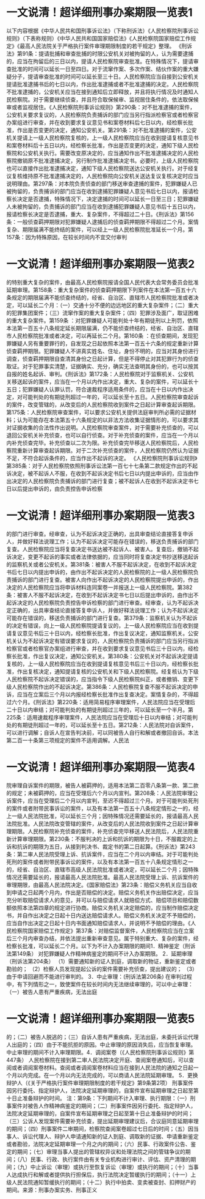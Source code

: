 # 一文说清！超详细刑事办案期限一览表1

以下内容根据《中华人民共和国刑事诉讼法》（下称刑诉法）《人民检察院刑事诉讼规则》（下表称规则）《中华人民共和国国家赔偿法》《人民检察院国家赔偿工作规定》《最高人民法院关于严格执行案件审理期限制度的若干规定》整理。 《刑诉法》第91条：提请批捕和审查批捕的时限公安机关对被拘留的人，认为需要逮捕的，应当在拘留后的三日以内，提请人民检察院审查批准。在特殊情况下，提请审查批准的时间可以延长一日至四日。对于流窜作案、多次作案、结伙作案的重大嫌疑分子，提请审查批准的时间可以延长至三十日。人民检察院应当自接到公安机关提请批准逮捕书后的七日以内，作出批准逮捕或者不批准逮捕的决定。人民检察院不批准逮捕的，公安机关应当在接到通知后立即释放，并且将执行情况及时通知人民检察院。对于需要继续侦查，并且符合取保候审、监视居住条件的，依法取保候审或者监视居住。《人民检察院刑事诉讼规则》第290条：对不批准逮捕的案件，公安机关要求复议的，人民检察院负责捕诉的部门应当另行指派检察官或者检察官办案组进行审查，并在收到要求复议意见书和案卷材料后七日以内，经检察长批准，作出是否变更的决定，通知公安机关。第291条：对不批准逮捕的案件，公安机关提请上一级人民检察院复核的，上一级人民检察院应当在收到提请复核意见书和案卷材料后十五日以内，经检察长批准，作出是否变更的决定，通知下级人民检察院和公安机关执行。需要改变原决定的，应当通知作出不批准逮捕决定的人民检察院撤销原不批准逮捕决定，另行制作批准逮捕决定书。必要时，上级人民检察院也可以直接作出批准逮捕决定，通知下级人民检察院送达公安机关执行。对于经复议复核维持原不批准逮捕决定的，人民检察院向公安机关送达复议复核决定时应当说明理由。第297条：对本院负责侦查的部门移送审查逮捕的案件，犯罪嫌疑人已被拘留的，负责捕诉的部门应当在收到逮捕犯罪嫌疑人意见书后七日以内，报请检察长决定是否逮捕，特殊情况下，决定逮捕的时间可以延长一日至三日；犯罪嫌疑人未被拘留的，负责捕诉的部门应当在收到逮捕犯罪嫌疑人意见书后十五日以内，报请检察长决定是否逮捕，重大、复杂案件，不得超过二十日。《刑诉法》第156条：一般侦查羁押期限对犯罪嫌疑人逮捕后的侦查羁押期限不得超过二个月。案情复杂、期限届满不能终结的案件，可以经上一级人民检察院批准延长一个月。第157条：因为特殊原因，在较长时间内不宜交付审判

# 一文说清！超详细刑事办案期限一览表2

的特别重大复杂的案件，由最高人民检察院报请全国人民代表大会常务委员会批准延期审理。第158条：重大复杂案件的侦查羁押期限下列案件在本法第一百五十六条规定的期限届满不能侦查终结的，经省、自治区、直辖市人民检察院批准或者决定，可以延长二个月：（一）交通十分不便的边远地区的重大复杂案件；（二）重大的犯罪集团案件；（三）流窜作案的重大复杂案件；（四）犯罪涉及面广，取证困难的重大复杂案件。第159条 ：对犯罪嫌疑人可能判处十年有期徒刑以上刑罚，依照本法第一百五十八条规定延长期限届满，仍不能侦查终结的，经省、自治区、直辖市人民检察院批准或者决定，可以再延长二个月。第160条 ：在侦查期间，发现犯罪嫌疑人另有重要罪行的，自发现之日起依照本法第一百五十六条的规定重新计算侦查羁押期限。犯罪嫌疑人不讲真实姓名、住址，身份不明的，应当对其身份进行调查，侦查羁押期限自查清其身份之日起计算，但是不得停止对其犯罪行为的侦查取证。对于犯罪事实清楚，证据确实、充分，确实无法查明其身份的，也可以按其自报的姓名起诉、审判。《刑诉法》第172条：人民检察院对于监察机关、公安机关移送起诉的案件，应当在一个月以内作出决定，重大、复杂的案件，可以延长十五日；犯罪嫌疑人认罪认罚，符合速裁程序适用条件的，应当在十日以内作出决定，对可能判处的有期徒刑超过一年的，可以延长至十五日。人民检察院审查起诉的案件，改变管辖的，从改变后的人民检察院收到案件之日起计算审查起诉期限。第175条：人民检察院审查案件，可以要求公安机关提供法庭审判所必需的证据材料；认为可能存在本法第五十六条规定的以非法方法收集证据情形的，可以要求其对证据收集的合法性作出说明。人民检察院审查案件，对于需要补充侦查的，可以退回公安机关补充侦查，也可以自行侦查。对于补充侦查的案件，应当在一个月以内补充侦查完毕。补充侦查以二次为限。补充侦查完毕移送人民检察院后，人民检察院重新计算审查起诉期限。对于二次补充侦查的案件，人民检察院仍然认为证据不足，不符合起诉条件的，应当作出不起诉的决定。 《人民检察院刑事诉讼规则》第385条：对于人民检察院依照刑事诉讼法第一百七十七条第二款规定作出的不起诉决定，被不起诉人不服，在收到不起诉决定书后七日以内提出申诉的，应当由作出决定的人民检察院负责捕诉的部门进行复查；被不起诉人在收到不起诉决定书七日以后提出申诉的，由负责控告申诉检察

# 一文说清！超详细刑事办案期限一览表3

的部门进行审查。经审查，认为不起诉决定正确的，出具审查结论直接答复申诉人，并做好释法说理工作；认为不起诉决定可能存在错误的，移送负责捕诉的部门复查。人民检察院应当将复查决定书送达被不起诉人、被害人。复查后，撤销不起诉决定，变更不起诉的事实或者法律依据的，应当同时将复查决定书抄送移送起诉的监察机关或者公安机关。第381条：被害人不服不起诉决定，在收到不起诉决定书后七日以内提出申诉的，由作出不起诉决定的人民检察院的上一级人民检察院负责捕诉的部门进行复查。被害人向作出不起诉决定的人民检察院提出申诉的，作出决定的人民检察院应当将申诉材料连同案卷一并报送上一级人民检察院。第382条：被害人不服不起诉决定，在收到不起诉决定书七日以后提出申诉的，由作出不起诉决定的人民检察院负责控告申诉检察的部门进行审查。经审查，认为不起诉决定正确的，出具审查结论直接答复申诉人，并做好释法说理工作；认为不起诉决定可能存在错误的，移送负责捕诉的部门进行复查。第379条：监察机关认为不起诉的决定有错误，向上一级人民检察院提请复议的，上一级人民检察院应当在收到提请复议意见书后三十日以内，经检察长批准，作出复议决定，通知监察机关。公安机关认为不起诉决定有错误要求复议的，人民检察院负责捕诉的部门应当另行指派检察官或者检察官办案组进行审查，并在收到要求复议意见书后三十日以内，经检察长批准，作出复议决定，通知公安机关。第380条：公安机关对不起诉决定提请复核的，上一级人民检察院应当在收到提请复核意见书后三十日以内，经检察长批准，作出复核决定，通知提请复核的公安机关和下级人民检察院。经复核认为下级人民检察院不起诉决定错误的，应当指令下级人民检察院纠正，或者撤销、变更下级人民检察院作出的不起诉决定。第386条：人民检察院复查不服不起诉决定的申诉，应当在立案后三个月以内报经检察长批准作出复查决定。案情复杂的，不得超过六个月。《刑诉法》第220条：适用简易程序审理案件，人民法院应当在受理后二十日以内审结；对可能判处的有期徒刑超过三年的，可以延长至一个半月。第225条：适用速裁程序审理案件，人民法院应当在受理后十日以内审结；对可能判处的有期徒刑超过一年的，可以延长至十五日。第212条：人民法院对自诉案件，可以进行调解；自诉人在宣告判决前，可以同被告人自行和解或者撤回自诉。本法第二百一十条第三项规定的案件不适用调解。人民法

# 一文说清！超详细刑事办案期限一览表4

院审理自诉案件的期限，被告人被羁押的，适用本法第二百零八条第一款、第二款的规定；未被羁押的，应当在受理后六个月以内宣判。第208条：人民法院审理公诉案件，应当在受理后二个月以内宣判，至迟不得超过三个月。对于可能判处死刑的案件或者附带民事诉讼的案件，以及有本法第一百五十八条规定情形之一的，经上一级人民法院批准，可以延长三个月；因特殊情况还需要延长的，报请最高人民法院批准。人民法院改变管辖的案件，从改变后的人民法院收到案件之日起计算审理期限。人民检察院补充侦查的案件，补充侦查完毕移送人民法院后，人民法院重新计算审理期限。第230条：不服判决的上诉和抗诉的期限为十日，不服裁定的上诉和抗诉的期限为五日，从接到判决书、裁定书的第二日起算。《刑诉法》第243条：第二审人民法院受理上诉、抗诉案件，应当在二个月以内审结。对于可能判处死刑的案件或者附带民事诉讼的案件，以及有本法第一百五十八条规定情形之一的，经省、自治区、直辖市高级人民法院批准或者决定，可以延长二个月；因特殊情况还需要延长的，报请最高人民法院批准。最高人民法院受理上诉、抗诉案件的审理期限，由最高人民法院决定。《国家赔偿法》第23条：赔偿义务机关应当自收到申请之日起两个月内，作出是否赔偿的决定。赔偿义务机关作出赔偿决定，应当充分听取赔偿请求人的意见，并可以与赔偿请求人就赔偿方式、赔偿项目和赔偿数额依照本法第四章的规定进行协商。赔偿义务机关决定赔偿的，应当制作赔偿决定书，并自作出决定之日起十日内送达赔偿请求人。赔偿义务机关决定不予赔偿的，应当自作出决定之日起十日内书面通知赔偿请求人，并说明不予赔偿的理由。《人民检察院国家赔偿工作规定》第37条：对赔偿监督案件，人民检察院应当在立案后三个月内审查办结，并依法提出重新审查意见。属于特别重大、复杂的案件，经检察长批准，可以延长二个月。以下为不计入办案期限的期间1．精神鉴定（刑诉法第149条） 对犯罪嫌疑人作精神病鉴定的期间不计入办案期限。 2．延期审理（刑诉法第204条） （1）需要通知新的证人到庭，调取新的物证，重新鉴定或者勘验的； （2）检察人员发现提起公诉的案件需要补充侦查，提出建议的； （3）由于申请回避而不能进行审判的。 3．中止审理：(刑诉法第206条) 在审判过程中，有下列情形之一，致使案件在较长时间内无法继续审理的，可以中止审理：（一）被告人患有严重疾病，无法出庭

# 一文说清！超详细刑事办案期限一览表5

的；（二）被告人脱逃的；（三）自诉人患有严重疾病，无法出庭，未委托诉讼代理人出庭的；（四）由于不能抗拒的原因。中止审理的原因消失后，应当恢复审理。中止审理的期间不计入审理期限。4．调阅案卷（《人民检察院刑事诉讼规则》第447条） 人民检察院在接到第二审人民法院决定开庭、查阅案卷通知后，可以查阅或者调阅案卷材料。查阅或者调阅案卷材料应当在接到人民法院的通知之日起一个月以内完成。在一个月以内无法完成的，可以商请人民法院延期审理。 5．更换辩护人（《关于严格执行案件审理期限制度的若干规定》第9条第2项） 刑事案件因另行委托、指定辩护人，法院决定延期审理的，自案件宣布延期审理之日起至第十日止准备辩护的时间。 注：第9条：下列期间不计入审理、执行期限：（一）刑事案件对被告人作精神病鉴定的期间；（二）刑事案件因另行委托、指定辩护人，法院决定延期审理的，自案件宣布延期审理之日起至第十日止准备辩护的时间；（三）公诉人发现案件需要补充侦查，提出延期审理建议后，合议庭同意延期审理的期间；（四）刑事案件二审期间，检察院查阅案卷超过七日后的时间；（五）因当事人、诉讼代理人、辩护人申请通知新的证人到庭、调取新的证据、申请重新鉴定或者勘验，法院决定延期审理一个月之内的期间；（六）民事、行政案件公告、鉴定的期间；（七）审理当事人提出的管辖权异议和处理法院之间的管辖争议的期间；（八）民事、行政、执行案件由有关专业机构进行审计、评估、资产清理的期间；（九）中止诉讼（审理）或执行至恢复诉讼（审理）或执行的期间；（十）当事人达成执行和解或者提供执行担保后，执行法院决定暂缓执行的期间；（十一）上级人民法院通知暂缓执行的期间；（十二）执行中拍卖、变卖被查封、扣押财产的期间。来源：刑事办案实务、刑事正义

